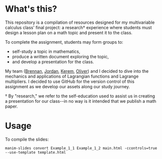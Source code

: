 # What's this?
This repository is a compilation of resources designed for my multivariable calculus class' final project: a research† experience where students must design a lesson plan on a math topic and present it to the class.

To complete the assignment, students may form groups to:
- self-study a topic in mathematics,
- produce a written document exploring the topic,
- and develop a presentation for the class.

My team ([Brennan](https://github.com/Brensum), [Jordan](https://github.com/Jadams06), [Kerem](https://github.com/Ottoerm7), [Oliver](https://github.com/aureliusandreas)) and I decided to dive into the mechanics and applications of Lagrangian functions and Lagrange multipliers. I decided to use GitHub for the version control of this assignment as we develop our assets along our study journey.

† By "research," we refer to the self-education used to assist us in creating a presentation for our class--in no way is it intended that we publish a math paper.

# Usage
To compile the slides:
```console
manim-slides convert Example_1_1 Example_1_2 main.html -ccontrols=true --use-template template.html
```
